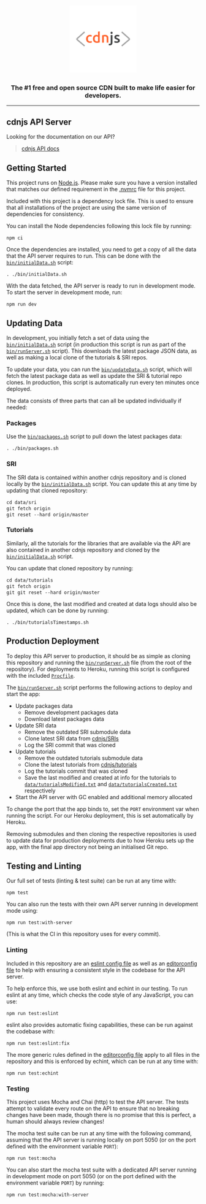 <h1 align="center">
    <a href="https://cdnjs.com"><img src="https://raw.githubusercontent.com/cdnjs/brand/master/logo/standard/dark-512.png" width="175px" alt="< cdnjs >"></a>
</h1>

<h3 align="center">The #1 free and open source CDN built to make life easier for developers.</h3>

---

## cdnjs API Server

Looking for the documentation on our API?

> [cdnjs API docs](https://cdnjs.com/api)

## Getting Started

This project runs on [Node.js](https://nodejs.org). Please make sure you have a version installed
that matches our defined requirement in the [.nvmrc](.nvmrc) file for this project.

Included with this project is a dependency lock file. This is used to ensure that all installations
of the project are using the same version of dependencies for consistency.

You can install the Node dependencies following this lock file by running:

```shell script
npm ci
```

Once the dependencies are installed, you need to get a copy of all the data that the API server
requires to run. This can be done with the [`bin/initialData.sh`](bin/initialData.sh) script:

```shell script
. ./bin/initialData.sh
```

With the data fetched, the API server is ready to run in development mode. To start the server in
development mode, run:

```shell script
npm run dev
```

## Updating Data

In development, you initially fetch a set of data using the
[`bin/initialData.sh`](bin/initialData.sh) script (in production this script is run as part of the
[`bin/runServer.sh`](bin/runServer.sh) script). This downloads the latest package JSON data, as
well as making a local clone of the tutorials & SRI repos.

To update your data, you can run the [`bin/updateData.sh`](bin/updateData.sh) script, which will
fetch the latest package data as well as update the SRI & tutorial repo clones. In production, this
script is automatically run every ten minutes once deployed.

The data consists of three parts that can all be updated individually if needed:

### Packages

Use the [`bin/packages.sh`](bin/packages.sh) script to pull down the latest packages data:

```shell script
. ./bin/packages.sh
```

### SRI

The SRI data is contained within another cdnjs repository and is cloned locally by the
[`bin/initialData.sh`](bin/initialData.sh) script. You can update this at any time by updating that
cloned repository:

```shell script
cd data/sri
git fetch origin
git reset --hard origin/master
```

### Tutorials

Similarly, all the tutorials for the libraries that are available via the API are also contained in
another cdnjs repository and cloned by the [`bin/initialData.sh`](bin/initialData.sh) script.

You can update that cloned repository by running:

```shell script
cd data/tutorials
git fetch origin
git git reset --hard origin/master
```

Once this is done, the last modified and created at data logs should also be updated, which can be
done by running:

```shell script
. ./bin/tutorialsTimestamps.sh
```

## Production Deployment

To deploy this API server to production, it should be as simple as cloning this repository and
running the [`bin/runServer.sh`](bin/runServer.sh) file (from the root of the repository). For
deployments to Heroku, running this script is configured with the included [`Procfile`](Procfile).

The [`bin/runServer.sh`](bin/runServer.sh) script performs the following actions to deploy and
start the app:

- Update packages data
    - Remove development packages data
    - Download latest packages data
- Update SRI data
    - Remove the outdated SRI submodule data
    - Clone latest SRI data from [cdnjs/SRIs](https://github.com/cdnjs/SRIs)
    - Log the SRI commit that was cloned
- Update tutorials
    - Remove the outdated tutorials submodule data
    - Clone the latest tutorials from [cdnjs/tutorials](https://github.com/cdnjs/tutorials)
    - Log the tutorials commit that was cloned
    - Save the last modified and created at info for the tutorials to
    [`data/tutorialsModified.txt`](data/tutorialsModified.txt) and
    [`data/tutorialsCreated.txt`](data/tutorialsCreated.txt) respectively
- Start the API server with GC enabled and additional memory allocated

To change the port that the app binds to, set the `PORT` environment var when running the script.
For our Heroku deployment, this is set automatically by Heroku.

Removing submodules and then cloning the respective repositories is used to update data for
production deployments due to how Heroku sets up the app, with the final app directory not being an
initialised Git repo.

## Testing and Linting

Our full set of tests (linting & test suite) can be run at any time with:

```shell script
npm test
```

You can also run the tests with their own API server running in development mode using:

```shell script
npm run test:with-server
```

(This is what the CI in this repository uses for every commit).

### Linting

Included in this repository are an [eslint config file](.eslintrc.js) as well as an
[editorconfig file](.editorconfig) to help with ensuring a consistent style in the codebase for the
API server.

To help enforce this, we use both eslint and echint in our testing. To run eslint at any time, which
checks the code style of any JavaScript, you can use:

```shell script
npm run test:eslint
```

eslint also provides automatic fixing capabilities, these can be run against the codebase with:

```shell script
npm run test:eslint:fix
```

The more generic rules defined in the [editorconfig file](.editorconfig) apply to all files in the
repository and this is enforced by echint, which can be run at any time with:

```shell script
npm run test:echint
```

### Testing

This project uses Mocha and Chai (http) to test the API server. The tests attempt to validate every
route on the API to ensure that no breaking changes have been made, though there is no promise that
this is perfect, a human should always review changes!

The mocha test suite can be run at any time with the following command, assuming that the API server
is running locally on port 5050 (or on the port defined with the environment variable `PORT`):

```shell script
npm run test:mocha
```

You can also start the mocha test suite with a dedicated API server running in development mode on
port 5050 (or on the port defined with the environment variable `PORT`) by running:

```shell script
npm run test:mocha:with-server
```
